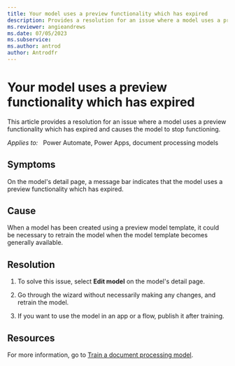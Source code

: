 ```yaml
---
title: Your model uses a preview functionality which has expired
description: Provides a resolution for an issue where a model uses a preview functionality which has expired and causes the model to stop functioning.
ms.reviewer: angieandrews
ms.date: 07/05/2023
ms.subservice: 
ms.author: antrod
author: Antrodfr
---
```

# Your model uses a preview functionality which has expired

This article provides a resolution for an issue where a model uses a preview functionality which has expired and causes the model to stop functioning.

_Applies to:_ &nbsp; Power Automate, Power Apps, document processing models

## Symptoms

On the model's detail page, a message bar indicates that the model uses a preview functionality which has expired.

## Cause

When a model has been created using a preview model template, it could be necessary to retrain the model when the model template becomes generally available.

## Resolution

1. To solve this issue, select **Edit model** on the model's detail page.

1. Go through the wizard without necessarily making any changes, and retrain the model. 

1. If you want to use the model in an app or a flow, publish it after training.

## Resources

For more information, go to [Train a document processing model](/ai-builder/form-processing-train).
